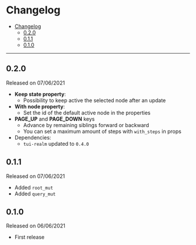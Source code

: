 # Changelog

- [Changelog](#changelog)
  - [0.2.0](#020)
  - [0.1.1](#011)
  - [0.1.0](#010)

---

## 0.2.0

Released on 07/06/2021

- **Keep state property**:
  - Possibility to keep active the selected node after an update
- **With node property**:
  - Set the id of the default active node in the properties
- **PAGE_UP** and **PAGE_DOWN** keys
  - Advance by remaining siblings forward or backward
  - You can set a maximum amount of steps with `with_steps` in props
- Dependencies:
  - `tui-realm` updated to `0.4.0`

## 0.1.1

Released on 07/06/2021

- Added `root_mut`
- Added `query_mut`

## 0.1.0

Released on 06/06/2021

- First release
